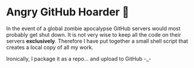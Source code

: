 # Angry GitHub Hoarder :hamster:

In the event of a global zombie apocalypse GitHub servers would most probably get shut down. It is not very wise to keep all the code on their servers **exclusively**. Therefore I have put together a small shell script that creates a local copy of all my work.  

Ironically, I package it as a repo... and upload to GitHub -_-
